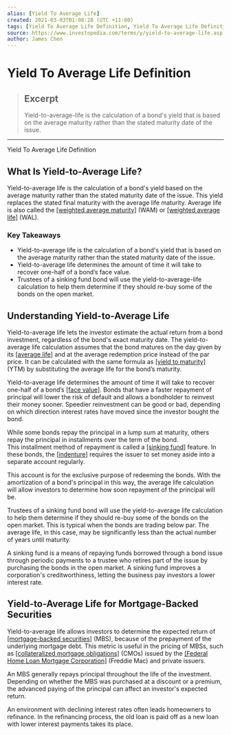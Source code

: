 ```yaml
---
alias: [Yield To Average Life]
created: 2021-03-03T01:08:28 (UTC +11:00)
tags: [Yield To Average Life Definition, Yield To Average Life Definition]
source: https://www.investopedia.com/terms/y/yield-to-average-life.asp
author: James Chen
---
```


# Yield To Average Life Definition

> ## Excerpt
> Yield-to-average-life is the calculation of a bond's yield that is based on the average maturity rather than the stated maturity date of the issue.

---

Yield To Average Life Definition
## What Is Yield-to-Average Life?

Yield-to-average life is the calculation of a bond's yield based on the average maturity rather than the stated maturity date of the issue. This yield replaces the stated final maturity with the average life maturity. Average life is also called the [[weighted average maturity]](https://www.investopedia.com/terms/w/weightedaveragematurity.asp) (WAM) or [[weighted average life]](https://www.investopedia.com/terms/w/weightedaveragelife.asp) (WAL).

### Key Takeaways

-   Yield-to-average life is the calculation of a bond's yield that is based on the average maturity rather than the stated maturity date of the issue.
-   Yield-to-average life determines the amount of time it will take to recover one-half of a bond’s face value.
-   Trustees of a sinking fund bond will use the yield-to-average-life calculation to help them determine if they should re-buy some of the bonds on the open market.

## Understanding Yield-to-Average Life

Yield-to-average life lets the investor estimate the actual return from a bond investment, regardless of the bond's exact maturity date. The yield-to-average life calculation assumes that the bond matures on the day given by its [[average life]](https://www.investopedia.com/terms/a/averagelife.asp) and at the average redemption price instead of the par price. It can be calculated with the same formula as [[yield to maturity]](https://www.investopedia.com/terms/y/yieldtomaturity.asp) (YTM) by substituting the average life for the bond’s maturity.

Yield-to-average life determines the amount of time it will take to recover one-half of a bond’s [[face value]](https://www.investopedia.com/terms/f/facevalue.asp). Bonds that have a faster repayment of principal will lower the risk of default and allows a bondholder to reinvest their money sooner. Speedier reinvestment can be good or bad, depending on which direction interest rates have moved since the investor bought the bond.

While some bonds repay the principal in a lump sum at maturity, others repay the principal in installments over the term of the bond. This installment method of repayment is called a [[sinking fund]](https://www.investopedia.com/terms/s/sinkingfund.asp) feature. In these bonds, the [[indenture]](https://www.investopedia.com/terms/i/indenture.asp) requires the issuer to set money aside into a separate account regularly.

This account is for the exclusive purpose of redeeming the bonds. With the amortization of a bond's principal in this way, the average life calculation will allow investors to determine how soon repayment of the principal will be.

Trustees of a sinking fund bond will use the yield-to-average life calculation to help them determine if they should re-buy some of the bonds on the open market. This is typical when the bonds are trading below par. The average life, in this case, may be significantly less than the actual number of years until maturity.

A sinking fund is a means of repaying funds borrowed through a bond issue through periodic payments to a trustee who retires part of the issue by purchasing the bonds in the open market. A sinking fund improves a corporation's creditworthiness, letting the business pay investors a lower interest rate.

## Yield-to-Average Life for Mortgage-Backed Securities

Yield-to-average life allows investors to determine the expected return of [[mortgage-backed securities]](https://www.investopedia.com/terms/m/mbs.asp) (MBS), because of the prepayment of the underlying mortgage debt. This metric is useful in the pricing of MBSs, such as [[collateralized mortgage obligations]](https://www.investopedia.com/terms/c/cmo.asp) (CMOs) issued by the [[Federal Home Loan Mortgage Corporation]](https://www.investopedia.com/terms/f/freddiemac.asp) (Freddie Mac) and private issuers.

An MBS generally repays principal throughout the life of the investment. Depending on whether the MBS was purchased at a discount or a premium, the advanced paying of the principal can affect an investor's expected return.

An environment with declining interest rates often leads homeowners to refinance. In the refinancing process, the old loan is paid off as a new loan with lower interest payments takes its place.
